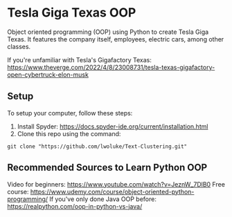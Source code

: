 # Tesla Giga Texas OOP
Object oriented programming (OOP) using Python to create Tesla Giga Texas. It features the company itself, employees, electric cars, among other classes.

If you're unfamiliar with Tesla's Gigafactory Texas: https://www.theverge.com/2022/4/8/23008731/tesla-texas-gigafactory-open-cybertruck-elon-musk

## Setup
To setup your computer, follow these steps:

1) Install Spyder: https://docs.spyder-ide.org/current/installation.html
2) Clone this repo using the command:
```
git clone "https://github.com/lwoluke/Text-Clustering.git"
```
## Recommended Sources to Learn Python OOP
Video for beginners: https://www.youtube.com/watch?v=JeznW_7DlB0
Free course: https://www.udemy.com/course/object-oriented-python-programming/
If you've only done Java OOP before: https://realpython.com/oop-in-python-vs-java/
